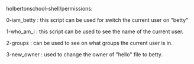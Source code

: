 holbertonschool-shell/permissions:

0-iam_betty : this script can be used for switch the current user on "betty"

1-who_am_i : this script can be used to see the name of the current user.

2-groups : can be used to see on what groups the current user is in.

3-new_owner : used to change the owner of "hello" file to betty.

